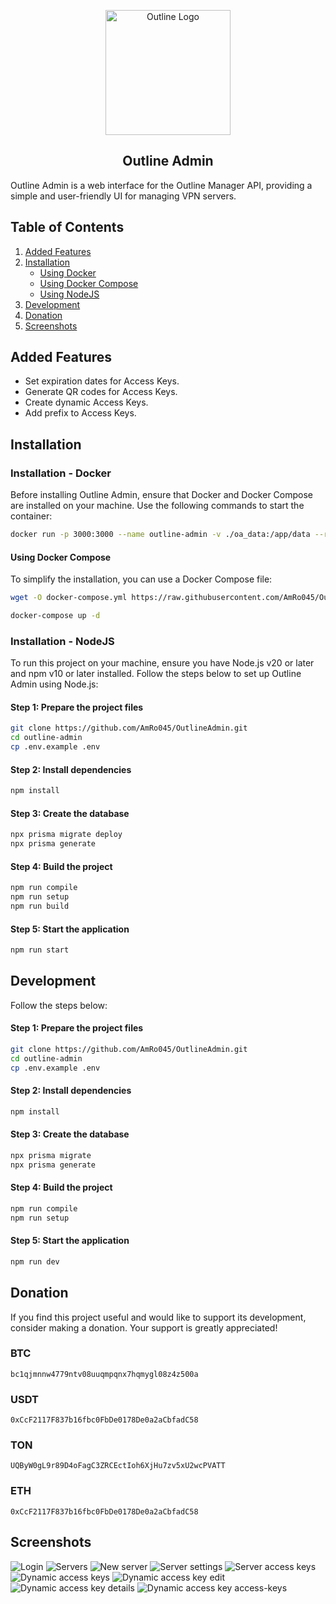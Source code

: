 <p align="center"> 
    <img src=".github/logo.svg" width="200" alt="Outline Logo"> 
</p>

<h2 align="center">Outline Admin</h2>

Outline Admin is a web interface for the Outline Manager API, providing a simple and user-friendly UI for managing VPN servers.

## Table of Contents

1. [Added Features](#added-features)
2. [Installation](#installation)
   - [Using Docker](#installation---docker)
   - [Using Docker Compose](#using-docker-compose)
   - [Using NodeJS](#installation---nodejs)
3. [Development](#development)
4. [Donation](#donation)
5. [Screenshots](#screenshots)

## Added Features

- Set expiration dates for Access Keys.
- Generate QR codes for Access Keys.
- Create dynamic Access Keys.
- Add prefix to Access Keys.


## Installation

### Installation - Docker

Before installing Outline Admin, ensure that Docker and Docker Compose are installed on your machine. Use the following commands to start the container:


```bash
docker run -p 3000:3000 --name outline-admin -v ./oa_data:/app/data --restart unless-stopped amro045/outline-admin:latest
```

#### Using Docker Compose

To simplify the installation, you can use a Docker Compose file:

```bash
wget -O docker-compose.yml https://raw.githubusercontent.com/AmRo045/OutlineAdmin/main/docker-compose.yml
```

```bash
docker-compose up -d
```

### Installation - NodeJS

To run this project on your machine, ensure you have Node.js v20 or later and npm v10 or later installed.
Follow the steps below to set up Outline Admin using Node.js:

#### Step 1: Prepare the project files

```bash
git clone https://github.com/AmRo045/OutlineAdmin.git
cd outline-admin
cp .env.example .env
```

#### Step 2: Install dependencies

```bash
npm install
```

#### Step 3: Create the database

```bash
npx prisma migrate deploy 
npx prisma generate
```

#### Step 4: Build the project

```bash
npm run compile
npm run setup 
npm run build
```

#### Step 5: Start the application

```bash
npm run start
```

## Development

Follow the steps below:

#### Step 1: Prepare the project files

```bash
git clone https://github.com/AmRo045/OutlineAdmin.git
cd outline-admin
cp .env.example .env
```

#### Step 2: Install dependencies

```bash
npm install
```

#### Step 3: Create the database

```bash
npx prisma migrate 
npx prisma generate
```

#### Step 4: Build the project

```bash
npm run compile
npm run setup
```

#### Step 5: Start the application

```bash
npm run dev
```

## Donation

If you find this project useful and would like to support its development, consider making a donation. Your support is greatly appreciated!

### BTC

```
bc1qjmnnw4779ntv08uuqmpqnx7hqmygl08z4z500a
```

### USDT

```
0xCcF2117F837b16fbc0FbDe0178De0a2aCbfadC58
```

### TON

```
UQByW0gL9r89D4oFagC3ZRCEctIoh6XjHu7zv5xU2wcPVATT
```

### ETH

```
0xCcF2117F837b16fbc0FbDe0178De0a2aCbfadC58
```

## Screenshots

![Login](/.github/screenshots/1-login.png)
![Servers](/.github/screenshots/2-servers.png)
![New server](/.github/screenshots/3-new-server.png)
![Server settings](/.github/screenshots/4-server-settings.png)
![Server access keys](/.github/screenshots/5-server-access-keys.png)
![Dynamic access keys](/.github/screenshots/6-dynamic-access-keys.png)
![Dynamic access key edit](/.github/screenshots/7-dynamic-access-key-edit.png)
![Dynamic access key details](/.github/screenshots/8-dynamic-access-key-details.png)
![Dynamic access key access-keys](/.github/screenshots/9-dynamic-access-key-access-keys.png)
